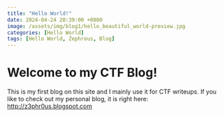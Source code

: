 ```yaml
---
title: "Hello World!"
date: 2024-04-24 20:39:00 +0800
image: /assets/img/blog1/hello_beautiful_world-preview.jpg
categories: [Hello World]
tags: [Hello World, Zephrous, Blog]
---
```


# Welcome to my CTF Blog!

This is my first blog on this site and I mainly use it for CTF writeups. 
If you like to check out my personal blog, it is right here: <a href="http://z3phr0us.blogspot.com">http://z3phr0us.blogspot.com</a>